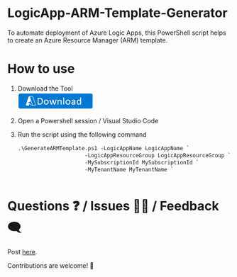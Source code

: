 # LogicApp-ARM-Template-Generator
To automate deployment of Azure Logic Apps, this PowerShell script helps to create an Azure Resource Manager (ARM) template.

# How to use
1. Download the Tool  
   [![Download](./images/Download.png)](https://aka.ms/LogicAppARMGenerator)

2. Open a Powershell session / Visual Studio Code

3. Run the script using the following command  
   ```  
   .\GenerateARMTemplate.ps1 -LogicAppName LogicAppName `
                        -LogicAppResourceGroup LogicAppResourceGroup `
                        -MySubscriptionId MySubscriptionId `
                        -MyTenantName MyTenantName `
                        
   ```

# Questions ❓ / Issues 🙋‍♂️ / Feedback 🗨
Post [here](https://github.com/andedevsecops/LogicApp-ARM-Template-Generator/issues).

Contributions are welcome! 👏